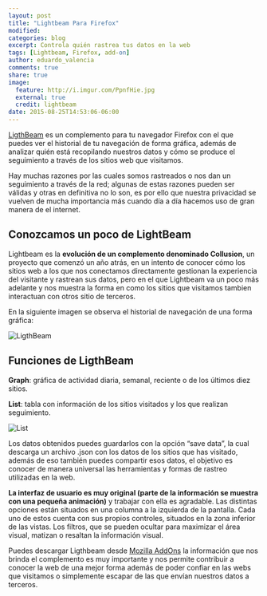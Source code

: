 ```yaml
---
layout: post
title: "Lightbeam Para Firefox"
modified:
categories: blog
excerpt: Controla quién rastrea tus datos en la web
tags: [Lightbeam, Firefox, add-on]
author: eduardo_valencia
comments: true
share: true
image:
  feature: http://i.imgur.com/PpnfHie.jpg
  external: true
  credit: lightbeam
date: 2015-08-25T14:53:06-06:00
---
```


[LigthBeam](https://www.mozilla.org/en-US/lightbeam/) es un complemento para tu navegador Firefox con el que puedes ver el historial de tu navegación de forma gráfica, además de analizar quién está recopilando nuestros datos y cómo se produce el seguimiento a través de los sitios web que visitamos.

Hay muchas razones por las cuales somos rastreados o nos dan un seguimiento a través de la red; algunas de estas razones pueden ser válidas y otras en definitiva no lo son, es por ello que nuestra privacidad se vuelven de mucha importancia más cuando día a día hacemos uso de gran manera de el internet.

## Conozcamos un poco de LightBeam

Lightbeam es la **evolución de un complemento denominado Collusion**, un proyecto que comenzó un año atrás, en un intento de conocer cómo los sitios web a los que nos conectamos directamente gestionan la experiencia del visitante y rastrean sus datos, pero en el que Lightbeam va un poco más adelante y nos muestra la forma en como los sitios que visitamos tambien interactuan con otros sitio de terceros.

En la siguiente imagen se observa el historial de navegación de una forma gráfica:

![LigthBeam](http://i.imgur.com/69D1bev.png)

## Funciones de LigthBeam

**Graph**: gráfica de actividad diaria, semanal, reciente o de los últimos diez sitios.

**List**: tabla con información de los sitios visitados y los que realizan seguimiento.

![List](http://i.imgur.com/MGJA1BY.png)

Los datos obtenidos puedes guardarlos con la opción “save data”, la cual descarga un archivo .json con los datos de los sitios que has visitado, además de eso también puedes compartir esos datos, el objetivo es conocer de manera universal las herramientas y formas de rastreo utilizadas en la web.

**La interfaz de usuario es  muy original (parte de la información se muestra con una pequeña animación)** y trabajar con ella es agradable. Las distintas opciones están situados en una columna a la izquierda de la pantalla. Cada uno de estos cuenta con sus propios controles, situados en la zona inferior de las vistas. Los filtros, que se pueden ocultar para maximizar el área visual, matizan o resaltan la información visual.

Puedes descargar Ligthbeam desde [Mozilla AddOns](https://addons.mozilla.org/en-US/firefox/addon/lightbeam/) la información que nos brinda el complemento es muy importante y nos permite contribuir a conocer la web de una mejor forma además de poder confiar en las webs que visitamos o simplemente escapar de las que envían nuestros datos a terceros.
